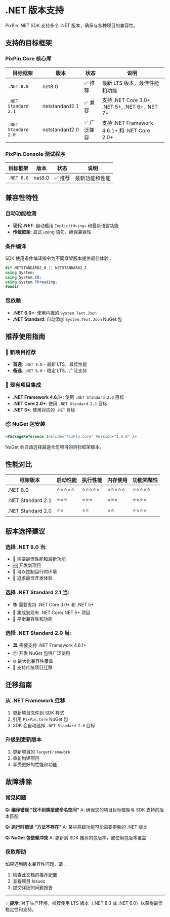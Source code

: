 # .NET 版本支持

PixPin .NET SDK 支持多个 .NET 版本，确保与各种项目的兼容性。

## 支持的目标框架

### PixPin.Core 核心库

| 目标框架 | 版本 | 状态 | 说明 |
|---------|------|------|------|
| `.NET 8.0` | net8.0 | ✅ 推荐 | 最新 LTS 版本，最佳性能和功能 |
| `.NET Standard 2.1` | netstandard2.1 | ✅ 兼容 | 支持 .NET Core 3.0+, .NET 5+, .NET 6+, .NET 7+ |
| `.NET Standard 2.0` | netstandard2.0 | ✅ 广泛兼容 | 支持 .NET Framework 4.6.1+ 和 .NET Core 2.0+ |

### PixPin.Console 测试程序

| 目标框架 | 版本 | 状态 | 说明 |
|---------|------|------|------|
| `.NET 8.0` | net8.0 | ✅ 推荐 | 最新功能和性能 |

## 兼容性特性

### 自动功能检测
- **现代 .NET**: 自动启用 `ImplicitUsings` 和最新语言功能
- **传统框架**: 显式 using 语句，确保兼容性

### 条件编译
SDK 使用条件编译指令为不同框架版本提供最佳体验：

```csharp
#if NETSTANDARD2_0 || NETSTANDARD2_1
using System;
using System.IO;
using System.Threading;
#endif
```

### 包依赖
- **.NET 6.0+**: 使用内置的 `System.Text.Json`
- **.NET Standard**: 自动添加 `System.Text.Json` NuGet 包

## 推荐使用指南

### 🎯 新项目推荐
- **首选**: `.NET 8.0` - 最新 LTS，最佳性能
- **备选**: `.NET 6.0` - 稳定 LTS，广泛支持

### 🔧 现有项目集成
- **.NET Framework 4.6.1+**: 使用 `.NET Standard 2.0` 目标
- **.NET Core 2.0+**: 使用 `.NET Standard 2.1` 目标
- **.NET 5+**: 使用对应的 `.NET` 目标

### 📦 NuGet 包安装
```xml
<PackageReference Include="PixPin.Core" Version="1.0.0" />
```

NuGet 会自动选择最适合您项目的目标框架版本。

## 性能对比

| 框架版本 | 启动性能 | 执行性能 | 内存使用 | 功能完整性 |
|---------|----------|----------|----------|------------|
| .NET 8.0 | ⭐⭐⭐⭐⭐ | ⭐⭐⭐⭐⭐ | ⭐⭐⭐⭐⭐ | ⭐⭐⭐⭐⭐ |
| .NET Standard 2.1 | ⭐⭐⭐ | ⭐⭐⭐ | ⭐⭐⭐ | ⭐⭐⭐⭐ |
| .NET Standard 2.0 | ⭐⭐ | ⭐⭐ | ⭐⭐ | ⭐⭐⭐⭐ |

## 版本选择建议

### 选择 .NET 8.0 当:
- 🚀 需要最佳性能和最新功能
- 🆕 开发新项目
- 🔧 可以控制运行时环境
- 🎯 追求最佳开发体验

### 选择 .NET Standard 2.1 当:
- 📚 需要支持 .NET Core 3.0+ 和 .NET 5+
- 🔄 集成到现有 .NET Core/.NET 5+ 项目
- 🎯 平衡兼容性和功能

### 选择 .NET Standard 2.0 当:
- 🏛️ 需要支持 .NET Framework 4.6.1+
- 📦 开发 NuGet 包供广泛使用
- 🌐 最大化兼容性覆盖
- 🔧 支持传统项目迁移

## 迁移指南

### 从 .NET Framework 迁移
1. 更新项目文件到 SDK 样式
2. 引用 `PixPin.Core` NuGet 包
3. SDK 会自动选择 `.NET Standard 2.0` 目标

### 升级到更新版本
1. 更新项目的 `TargetFramework`
2. 重新构建项目
3. 享受更好的性能和功能

## 故障排除

### 常见问题

**Q: 编译错误 "找不到类型或命名空间"**
A: 确保您的项目目标框架与 SDK 支持的版本匹配

**Q: 运行时错误 "方法不存在"**
A: 某些高级功能可能需要更新的 .NET 版本

**Q: NuGet 包依赖冲突**
A: 更新到 SDK 推荐的包版本，或使用包版本覆盖

### 获取帮助
如果遇到版本兼容性问题，请：
1. 检查此文档的推荐配置
2. 查看项目 Issues
3. 提交详细的问题报告

---

💡 **提示**: 对于生产环境，推荐使用 LTS 版本（.NET 8.0 或 .NET 6.0）以获得最佳稳定性和支持。
